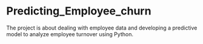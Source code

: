 # Predicting_Employee_churn
The project is about dealing with employee data and developing a predictive model to analyze employee turnover using Python.
